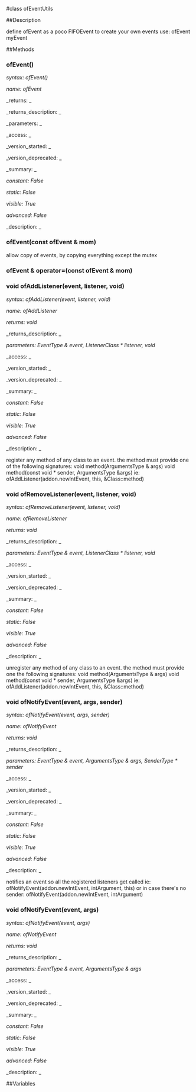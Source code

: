#class ofEventUtils


##Description


define ofEvent as a poco FIFOEvent to create your own events use: ofEvent<argType> myEvent





##Methods



### ofEvent()

_syntax: ofEvent()_

_name: ofEvent_

_returns: _

_returns_description: _

_parameters: _

_access: _

_version_started: _

_version_deprecated: _

_summary: _

_constant: False_

_static: False_

_visible: True_

_advanced: False_



_description: _


 ### ofEvent(const ofEvent<ArgumentsType> & mom) ### 
 allow copy of events, by copying everything except the mutex

 ### ofEvent<ArgumentsType> & operator=(const ofEvent<ArgumentsType> & mom) ### 








### void ofAddListener(event, listener, void)

_syntax: ofAddListener(event, listener, void)_

_name: ofAddListener_

_returns:  void_

_returns_description: _

_parameters: EventType & event, ListenerClass  * listener, void_

_access: _

_version_started: _

_version_deprecated: _

_summary: _

_constant: False_

_static: False_

_visible: True_

_advanced: False_



_description: _


register any method of any class to an event. the method must provide one of the following
signatures:
     void method(ArgumentsType & args)
     void method(const void * sender, ArgumentsType &args)
ie:
     ofAddListener(addon.newIntEvent, this, &Class::method)










### void ofRemoveListener(event, listener, void)

_syntax: ofRemoveListener(event, listener, void)_

_name: ofRemoveListener_

_returns:  void_

_returns_description: _

_parameters: EventType & event, ListenerClass  * listener, void_

_access: _

_version_started: _

_version_deprecated: _

_summary: _

_constant: False_

_static: False_

_visible: True_

_advanced: False_



_description: _


unregister any method of any class to an event.
the method must provide one the following
signatures:
    void method(ArgumentsType & args)
    void method(const void * sender, ArgumentsType &args)
ie:
    ofAddListener(addon.newIntEvent, this, &Class::method)








### void ofNotifyEvent(event, args, sender)

_syntax: ofNotifyEvent(event, args, sender)_

_name: ofNotifyEvent_

_returns:  void_

_returns_description: _

_parameters: EventType & event, ArgumentsType & args, SenderType * sender_

_access: _

_version_started: _

_version_deprecated: _

_summary: _

_constant: False_

_static: False_

_visible: True_

_advanced: False_



_description: _

notifies an event so all the registered listeners
get called
ie:
	ofNotifyEvent(addon.newIntEvent, intArgument, this)
or in case there's no sender:
	ofNotifyEvent(addon.newIntEvent, intArgument)







### void ofNotifyEvent(event, args)

_syntax: ofNotifyEvent(event, args)_

_name: ofNotifyEvent_

_returns:  void_

_returns_description: _

_parameters: EventType & event, ArgumentsType & args_

_access: _

_version_started: _

_version_deprecated: _

_summary: _

_constant: False_

_static: False_

_visible: True_

_advanced: False_



_description: _







##Variables



